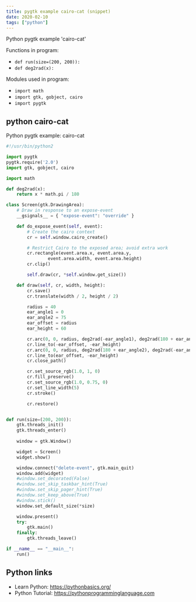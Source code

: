 ```yaml
---
title: pygtk example cairo-cat (snippet)
date: 2020-02-10
tags: ["python"]
---
```

Python pygtk example 'cairo-cat'

Functions in program: 
* `def run(size=(200, 200)):`
* `def deg2rad(x):`

Modules used in program: 
* `import math`
* `import gtk, gobject, cairo`
* `import pygtk`

## python cairo-cat

Python pygtk example: cairo-cat

```python
#!/usr/bin/python2

import pygtk
pygtk.require('2.0')
import gtk, gobject, cairo

import math

def deg2rad(x):
    return x * math.pi / 180

class Screen(gtk.DrawingArea):
    # Draw in response to an expose-event
    __gsignals__ = { "expose-event": "override" }

    def do_expose_event(self, event):
        # Create the cairo context
        cr = self.window.cairo_create()

        # Restrict Cairo to the exposed area; avoid extra work
        cr.rectangle(event.area.x, event.area.y,
                event.area.width, event.area.height)
        cr.clip()

        self.draw(cr, *self.window.get_size())

    def draw(self, cr, width, height):
        cr.save()
        cr.translate(width / 2, height / 2)

        radius = 40
        ear_angle1 = 0
        ear_angle2 = 75
        ear_offset = radius
        ear_height = 60

        cr.arc(0, 0, radius, deg2rad(-ear_angle1), deg2rad(180 + ear_angle1))
        cr.line_to(-ear_offset, -ear_height)
        cr.arc(0, 0, radius, deg2rad(180 + ear_angle2), deg2rad(-ear_angle2))
        cr.line_to(ear_offset, -ear_height)
        cr.close_path()

        cr.set_source_rgb(1.0, 1, 0)
        cr.fill_preserve()
        cr.set_source_rgb(1.0, 0.75, 0)
        cr.set_line_width(5)
        cr.stroke()

        cr.restore()


def run(size=(200, 200)):
    gtk.threads_init()
    gtk.threads_enter()
    
    window = gtk.Window()

    widget = Screen()
    widget.show()

    window.connect("delete-event", gtk.main_quit)
    window.add(widget)
    #window.set_decorated(False)
    #window.set_skip_taskbar_hint(True)
    #window.set_skip_pager_hint(True)
    #window.set_keep_above(True)
    #window.stick()
    window.set_default_size(*size)

    window.present()
    try:
        gtk.main()
    finally:
        gtk.threads_leave()

if __name__ == "__main__":
    run()


```

## Python links

- Learn Python: https://pythonbasics.org/
- Python Tutorial: https://pythonprogramminglanguage.com
